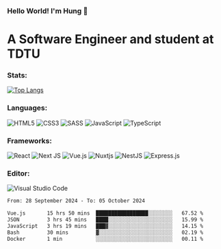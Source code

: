 ### Hello World! I'm Hung :wave:

# A Software Engineer and student at TDTU

### Stats:
[![Top Langs](https://github-readme-stats.vercel.app/api/top-langs/?username=PhamTriHung)](https://github.com/anuraghazra/github-readme-stats)

### Languages:
![HTML5](https://img.shields.io/badge/html5-%23E34F26.svg?style=for-the-badge&logo=html5&logoColor=%23E34F26&color=white)
![CSS3](https://img.shields.io/badge/css3-%231572B6.svg?style=for-the-badge&logo=css3&logoColor=%231572B6&color=white)
![SASS](https://img.shields.io/badge/SASS-hotpink.svg?style=for-the-badge&logo=SASS&logoColor=hotpink&color=white)
![JavaScript](https://img.shields.io/badge/javascript-%23323330.svg?style=for-the-badge&logo=javascript&color=white)
![TypeScript](https://img.shields.io/badge/typescript-%23007ACC.svg?style=for-the-badge&logo=typescript&logoColor=%23007ACC&color=white)


### Frameworks:
![React](https://img.shields.io/badge/react-%2320232a.svg?style=for-the-badge&logo=react&logoColor=%%2361DAFB&color=white)
![Next JS](https://img.shields.io/badge/Next-black?style=for-the-badge&logo=next.js&logoColor=black&color=white)
![Vue.js](https://img.shields.io/badge/vuejs-%2335495e.svg?style=for-the-badge&logo=vuedotjs&logoColor=%234FC08D&color=white)
![Nuxtjs](https://img.shields.io/badge/Nuxt-002E3B?style=for-the-badge&logo=nuxtdotjs&color=white&logoColor=#00DC82)
![NestJS](https://img.shields.io/badge/nestjs-%23E0234E.svg?style=for-the-badge&logo=nestjs&logoColor=%23E0234E&color=white)
![Express.js](https://img.shields.io/badge/express.js-%23404d59.svg?style=for-the-badge&logo=express&logoColor=%23404d59&color=white)

### Editor:
![Visual Studio Code](https://img.shields.io/badge/Visual%20Studio%20Code-0078d7.svg?style=for-the-badge&logo=visual-studio-code&color=white&logoColor=0078d7)


<!--START_SECTION:waka-->

```txt
From: 28 September 2024 - To: 05 October 2024

Vue.js       15 hrs 50 mins  █████████████████░░░░░░░░   67.52 %
JSON         3 hrs 45 mins   ████░░░░░░░░░░░░░░░░░░░░░   15.99 %
JavaScript   3 hrs 19 mins   ███▓░░░░░░░░░░░░░░░░░░░░░   14.15 %
Bash         30 mins         ▓░░░░░░░░░░░░░░░░░░░░░░░░   02.19 %
Docker       1 min           ░░░░░░░░░░░░░░░░░░░░░░░░░   00.11 %
```

<!--END_SECTION:waka-->
